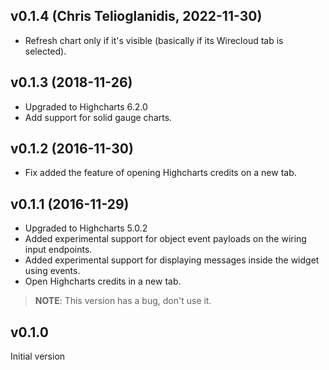 ## v0.1.4 (Chris Telioglanidis, 2022-11-30)

- Refresh chart only if it's visible (basically if its Wirecloud tab is selected).


## v0.1.3 (2018-11-26)

- Upgraded to Highcharts 6.2.0
- Add support for solid gauge charts.

## v0.1.2 (2016-11-30)

- Fix added the feature of opening Highcharts credits on a new tab.

## v0.1.1 (2016-11-29)

- Upgraded to Highcharts 5.0.2
- Added experimental support for object event payloads on the wiring input
 endpoints.
- Added experimental support for displaying messages inside the widget using
 events.
- Open Highcharts credits in a new tab.

> **NOTE**: This version has a bug, don't use it.

## v0.1.0

Initial version
